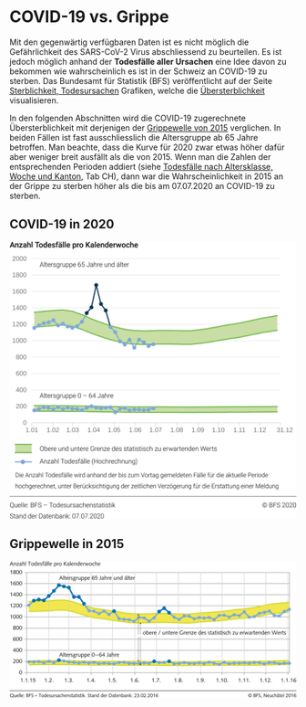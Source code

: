 # COVID-19 vs. Grippe

Mit den gegenwärtig verfügbaren Daten ist es nicht möglich die Gefährlichkeit des SARS-CoV-2 Virus abschliessend zu beurteilen. Es ist jedoch möglich anhand der **Todesfälle aller Ursachen** eine Idee davon zu bekommen wie wahrscheinlich es ist in der Schweiz an COVID-19 zu sterben. Das Bundesamt für Statistik \(BFS\) veröffentlicht auf der Seite [Sterblichkeit, Todesursachen](https://www.bfs.admin.ch/bfs/de/home/statistiken/gesundheit/gesundheitszustand/sterblichkeit-todesursachen.html) Grafiken, welche die [Übersterblichkeit](https://de.wiktionary.org/wiki/%C3%9Cbersterblichkeit) visualisieren.

In den folgenden Abschnitten wird die COVID-19 zugerechnete Übersterblichkeit mit derjenigen der [Grippewelle von 2015](https://www.bfs.admin.ch/bfs/de/home/statistiken/kataloge-datenbanken/medienmitteilungen.assetdetail.3742835.html) verglichen. In beiden Fällen ist fast ausschliesslich die Altersgruppe ab 65 Jahre betroffen. Man beachte, dass die Kurve für 2020 zwar etwas höher dafür aber weniger breit ausfällt als die von 2015. Wenn man die Zahlen der entsprechenden Perioden addiert \(siehe [Todesfälle nach Altersklasse, Woche und Kanton](https://www.bfs.admin.ch/bfs/de/home/statistiken/bevoelkerung/geburten-todesfaelle/todesfaelle.assetdetail.13567643.html), Tab CH\), dann war die Wahrscheinlichkeit in 2015 an der Grippe zu sterben höher als die bis am 07.07.2020 an COVID-19 zu sterben.

## COVID-19 in 2020

![](../.gitbook/assets/2020.png)

## Grippewelle in 2015

![](../.gitbook/assets/2015.png)

